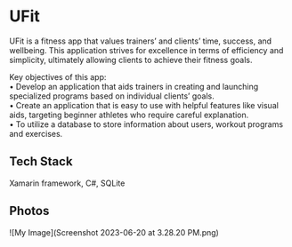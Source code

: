 # UFit

UFit is a fitness app that values trainers’ and clients’ time, success, and wellbeing. This application strives for excellence in terms of efficiency and simplicity, ultimately allowing clients to achieve their fitness goals. 

Key objectives of this app:  <br>
•	Develop an application that aids trainers in creating and launching specialized programs based on individual clients’ goals. <br>
•	Create an application that is easy to use with helpful features like visual aids, targeting beginner athletes who require careful explanation.  <br>
•	To utilize a database to store information about users, workout programs and exercises.  <br>


## Tech Stack

Xamarin framework, C#, SQLite


## Photos 

![My Image](Screenshot 2023-06-20 at 3.28.20 PM.png)
